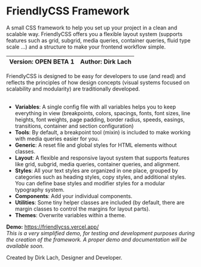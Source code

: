 # FriendlyCSS Framework

A small CSS framework to help you set up your project in a clean and scalable way. FriendlyCSS offers you a flexible layout system (supports features such as grid, subgrid, media queries, container queries, fluid type scale …) and a structure to make your frontend workflow simple.<br>

| **Version:** OPEN BETA 1 | **Author:** Dirk Lach |
| --- | --- |

FriendlyCSS is designed to be easy for developers to use (and read) and reflects the principles of how design concepts (visual systems focused on scalability and modularity) are traditionally developed.<br><br>

- **Variables**: A single config file with all variables helps you to keep everything in view (breakpoints, colors, spacings, fonts, font sizes, line heights, font weights, page padding, border radius, speeds, easings, transitions, container and section configuration)
- **Tools**: By default, a breakpoint tool (mixin) is included to make working with media queries easier for you.
- **Generic**: A reset file and global styles for HTML elements without classes.
- **Layout**: A flexible and responsive layout system that supports features like grid, subgrid, media queries, container queries, and alignment.
- **Styles**: All your text styles are organized in one place, grouped by categories such as heading styles, copy styles, and additional styles. You can define base styles and modifier styles for a modular typography system.
- **Components**: Add your individual components.
- **Utilities**: Some tiny helper classes are included (by default, there are margin classes to control the margins for layout parts).
- **Themes**: Overwrite variables within a theme.

**Demo:** https://friendlycss.vercel.app/ <br>
*This is a very simplified demo, for testing and development purposes during the creation of the framework. A proper demo and documentation will be available soon.*<br>

Created by Dirk Lach, Designer and Developer.

<!--
Playground: [https://friendlycss.vercel.app/](https://friendlycss.vercel.app/)

---

# Folder structure

- **00-vendor**
- **01-foundations**
  - \_animation.scss
  - \_color.scss
  - \_fonts.scss
  - \_global.scss
  - \_index.scss
  - \_reset.scss
  - \_responsive.scss
  - \_spacing.scss
  - \_helper.scss
  - \_transitions.scss
  - \_type-scale.scss
  - \_typography.scss
  - \_z-index.scss
- **02-components**
  - \_acomponent.scss
  - \_bcomponent.scss
  - \_ccomponent.scss
  - \_dcomponent.scss
  - \_index.scss
  - \_xcomponent.scss

---

# General

## General › Class Naming

- I am using [BEM](https://getbem.com/) to structure my CSS classes.

## General › Nesting (SCSS)

- For readability reasons I avoid nesting my code as soon as I leave a specific part or element.
- I use nested code only for pseudo classes, pseudo elements, and media queries.

## General › File Structure

- Import the foundations with the help of @use (if needed)
- Divide every component or nested element in a file with a bold divider. This help to structure your file and find each part wuickly, while resucing the mental load.

```css
@use "../01-foundations" as *;

// ==================================================================
// Components / A Component
// ==================================================================

.c-acomponent {
  display: flex;
}
```

## General › Declaration order

Choose a style for organizing your CSS declarations based on the needs of each project. I recommend either alphabetical or type-based ordering, as demonstrated in the following example (inspired by Idiomatic CSS).

```css
.selector {
  /* Positioning */
  position: absolute;
  z-index: 10;
  top: 0;
  right: 0;
  bottom: 0;
  left: 0;

  /* Display & Box Model */
  display: inline-block;
  overflow: hidden;
  box-sizing: border-box;
  width: 100px;
  height: 100px;
  padding: 10px;
  border: 10px solid #333;
  margin: 10px;

  /* Other */
  background: #000;
  color: #fff;
  font-family: sans-serif;
  font-size: 16px;
  text-align: right;
}
```

---

# Foundations

## Foundations › Animation

- …

## Foundations › Color

- Only use colors which are defined as variables in your foundations

## Foundations › Fonts

- …

## Foundations › Global

- …

## Foundations › Index

- Sort your imports alphabetically

```scss
@forward "breadcrumb";
@forward "card";
@forward "facts";
@forward "footer";
@forward "headerbar";
@forward "heading";
@forward "hero";
@forward "marquee";
@forward "metabar";
@forward "section";
@forward "subheading";
```

## Foundations › Reset

- …

## Foundations › Responsive

- …

## Foundations › Spacing

- …

## Foundations › Helper

- …

## Foundations › Transitions

- …

## Foundations › Type Scale

- …

## Foundations › Typography

- The following font decisions should only made in the foundations, not in the components itself:
  - font-family
  - font-weight
  - font-size
  - line-height
  - color
  - transitions
  - hover effects

## Foundations › z-index

- …

---

# Components

## Components › File Structure

- As mentioned under ‘General,’ you should separate each element of your component using a bold divider.

```css
// ==================================================================
// Components / A Component
// ==================================================================

.c-acomponent {
  display: flex;
}

// ==================================================================
// Components / A Component > Title
// ==================================================================

.c-acomponent__title {
  display: flex;

  &::before {
    content: "—";
  }
}

// ==================================================================
// Components / A Component > Content
// ==================================================================

.c-acomponent__content {
  display: flex;

  &:hover {
    border: 1px solid red;
  }
}
``` -->
